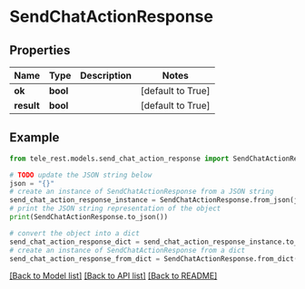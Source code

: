 # SendChatActionResponse


## Properties

Name | Type | Description | Notes
------------ | ------------- | ------------- | -------------
**ok** | **bool** |  | [default to True]
**result** | **bool** |  | [default to True]

## Example

```python
from tele_rest.models.send_chat_action_response import SendChatActionResponse

# TODO update the JSON string below
json = "{}"
# create an instance of SendChatActionResponse from a JSON string
send_chat_action_response_instance = SendChatActionResponse.from_json(json)
# print the JSON string representation of the object
print(SendChatActionResponse.to_json())

# convert the object into a dict
send_chat_action_response_dict = send_chat_action_response_instance.to_dict()
# create an instance of SendChatActionResponse from a dict
send_chat_action_response_from_dict = SendChatActionResponse.from_dict(send_chat_action_response_dict)
```
[[Back to Model list]](../README.md#documentation-for-models) [[Back to API list]](../README.md#documentation-for-api-endpoints) [[Back to README]](../README.md)


